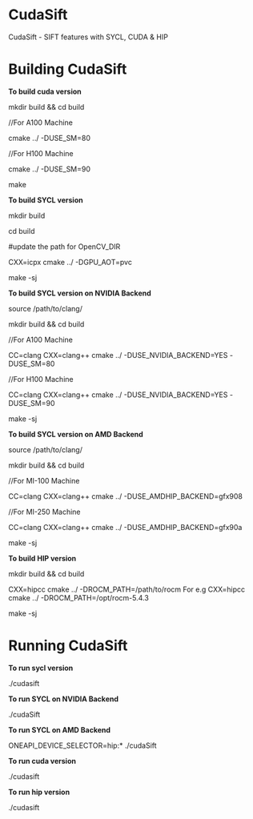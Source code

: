 # CudaSift
CudaSift - SIFT features with SYCL, CUDA & HIP

# Building CudaSift
**To build cuda version**

mkdir build && cd build

//For A100 Machine

cmake ../ -DUSE_SM=80

//For H100 Machine

cmake ../ -DUSE_SM=90

make

**To build SYCL version**

mkdir build

cd build

#update the path for OpenCV_DIR

CXX=icpx cmake ../ -DGPU_AOT=pvc

make -sj

**To build SYCL version on NVIDIA Backend**

source /path/to/clang/

mkdir build && cd build

//For A100 Machine

CC=clang CXX=clang++ cmake ../ -DUSE_NVIDIA_BACKEND=YES -DUSE_SM=80 

//For H100 Machine

CC=clang CXX=clang++ cmake ../ -DUSE_NVIDIA_BACKEND=YES -DUSE_SM=90

make -sj

**To build SYCL version on AMD Backend**

source /path/to/clang/

mkdir build && cd build

//For MI-100 Machine

CC=clang CXX=clang++ cmake ../ -DUSE_AMDHIP_BACKEND=gfx908

//For MI-250 Machine

CC=clang CXX=clang++ cmake ../ -DUSE_AMDHIP_BACKEND=gfx90a

make -sj

**To build HIP version**

mkdir build && cd build

CXX=hipcc cmake ../ -DROCM_PATH=/path/to/rocm 
For e.g CXX=hipcc cmake ../ -DROCM_PATH=/opt/rocm-5.4.3

make -sj

# Running CudaSift

**To run sycl version**

./cudasift

**To run SYCL on NVIDIA Backend**

./cudaSift

**To run SYCL on AMD Backend**

ONEAPI_DEVICE_SELECTOR=hip:* ./cudaSift

**To run cuda version**

./cudasift

**To run hip version**

./cudasift
